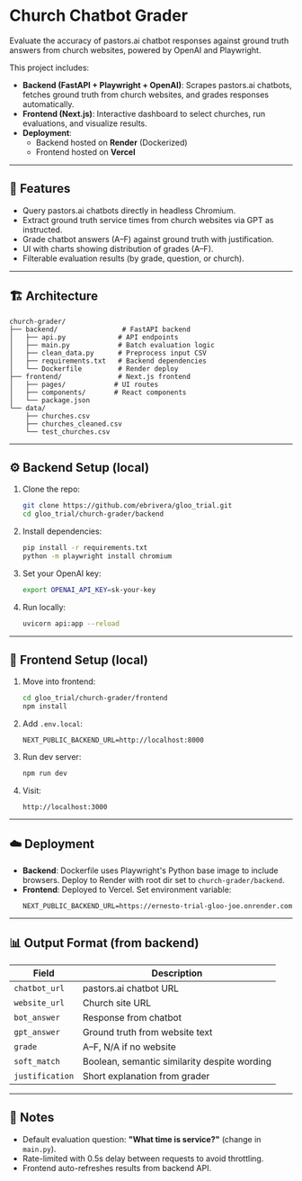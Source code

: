 # Church Chatbot Grader

Evaluate the accuracy of pastors.ai chatbot responses against ground truth answers from church websites, powered by OpenAI and Playwright.

This project includes:

- **Backend (FastAPI + Playwright + OpenAI)**: Scrapes pastors.ai chatbots, fetches ground truth from church websites, and grades responses automatically.
- **Frontend (Next.js)**: Interactive dashboard to select churches, run evaluations, and visualize results.
- **Deployment**:
  - Backend hosted on **Render** (Dockerized)
  - Frontend hosted on **Vercel**

---

## 🚀 Features

- Query pastors.ai chatbots directly in headless Chromium.
- Extract ground truth service times from church websites via GPT as instructed.
- Grade chatbot answers (A–F) against ground truth with justification.
- UI with charts showing distribution of grades (A–F).
- Filterable evaluation results (by grade, question, or church).

---

## 🏗 Architecture

```
church-grader/
├── backend/                # FastAPI backend
│   ├── api.py             # API endpoints
│   ├── main.py            # Batch evaluation logic
│   ├── clean_data.py      # Preprocess input CSV
│   ├── requirements.txt   # Backend dependencies
│   └── Dockerfile         # Render deploy
├── frontend/              # Next.js frontend
│   ├── pages/            # UI routes
│   ├── components/       # React components
│   └── package.json
└── data/
    ├── churches.csv
    ├── churches_cleaned.csv
    └── test_churches.csv
```

---

## ⚙️ Backend Setup (local)

1. Clone the repo:

   ```bash
   git clone https://github.com/ebrivera/gloo_trial.git
   cd gloo_trial/church-grader/backend
   ```

2. Install dependencies:

   ```bash
   pip install -r requirements.txt
   python -m playwright install chromium
   ```

3. Set your OpenAI key:

   ```bash
   export OPENAI_API_KEY=sk-your-key
   ```

4. Run locally:
   ```bash
   uvicorn api:app --reload
   ```

---

## 🎨 Frontend Setup (local)

1. Move into frontend:

   ```bash
   cd gloo_trial/church-grader/frontend
   npm install
   ```

2. Add `.env.local`:

   ```
   NEXT_PUBLIC_BACKEND_URL=http://localhost:8000
   ```

3. Run dev server:

   ```bash
   npm run dev
   ```

4. Visit:
   ```
   http://localhost:3000
   ```

---

## ☁️ Deployment

- **Backend**: Dockerfile uses Playwright's Python base image to include browsers. Deploy to Render with root dir set to `church-grader/backend`.
- **Frontend**: Deployed to Vercel. Set environment variable:
  ```
  NEXT_PUBLIC_BACKEND_URL=https://ernesto-trial-gloo-joe.onrender.com
  ```

---

## 📊 Output Format (from backend)

| Field           | Description                                  |
| --------------- | -------------------------------------------- |
| `chatbot_url`   | pastors.ai chatbot URL                       |
| `website_url`   | Church site URL                              |
| `bot_answer`    | Response from chatbot                        |
| `gpt_answer`    | Ground truth from website text               |
| `grade`         | A–F, N/A if no website                       |
| `soft_match`    | Boolean, semantic similarity despite wording |
| `justification` | Short explanation from grader                |

---

## 📝 Notes

- Default evaluation question: **"What time is service?"** (change in `main.py`).
- Rate-limited with 0.5s delay between requests to avoid throttling.
- Frontend auto-refreshes results from backend API.
